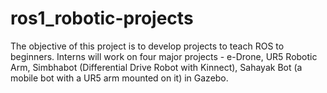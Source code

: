# ros1_robotic-projects
The objective of this project is to develop projects to teach ROS to beginners. Interns will work on four major projects - e-Drone, UR5 Robotic Arm, Simbhabot (Differential Drive Robot with Kinnect), Sahayak Bot (a mobile bot with a UR5 arm mounted on it) in Gazebo.
